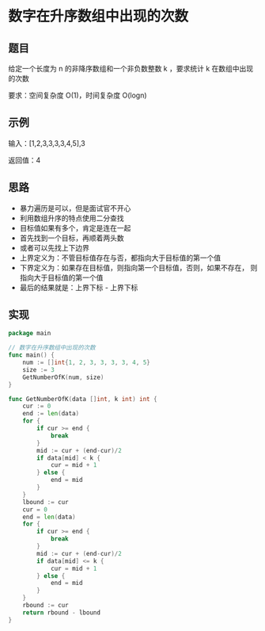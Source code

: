 # 数字在升序数组中出现的次数

## 题目

给定一个长度为 n 的非降序数组和一个非负数整数 k ，要求统计 k 在数组中出现的次数

要求：空间复杂度 O(1)，时间复杂度 O(logn)

## 示例

输入：[1,2,3,3,3,3,4,5],3

返回值：4

## 思路

* 暴力遍历是可以，但是面试官不开心
* 利用数组升序的特点使用二分查找
* 目标值如果有多个，肯定是连在一起
* 首先找到一个目标，再顺着两头数
* 或者可以先找上下边界
* 上界定义为：不管目标值存在与否，都指向大于目标值的第一个值
* 下界定义为：如果存在目标值，则指向第一个目标值，否则，如果不存在， 则指向大于目标值的第一个值
* 最后的结果就是：上界下标 - 上界下标

## 实现

```go
package main

// 数字在升序数组中出现的次数
func main() {
	num := []int{1, 2, 3, 3, 3, 3, 4, 5}
	size := 3
	GetNumberOfK(num, size)
}

func GetNumberOfK(data []int, k int) int {
	cur := 0
	end := len(data)
	for {
		if cur >= end {
			break
		}
		mid := cur + (end-cur)/2
		if data[mid] < k {
			cur = mid + 1
		} else {
			end = mid
		}
	}
	lbound := cur
	cur = 0
	end = len(data)
	for {
		if cur >= end {
			break
		}
		mid := cur + (end-cur)/2
		if data[mid] <= k {
			cur = mid + 1
		} else {
			end = mid
		}
	}
	rbound := cur
	return rbound - lbound
}
```